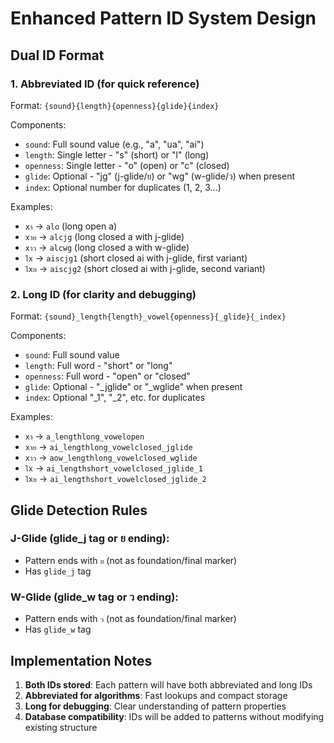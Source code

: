 # Enhanced Pattern ID System Design

## Dual ID Format

### 1. Abbreviated ID (for quick reference)
Format: `{sound}{length}{openness}{glide}{index}`

Components:
- `sound`: Full sound value (e.g., "a", "ua", "ai")
- `length`: Single letter - "s" (short) or "l" (long)
- `openness`: Single letter - "o" (open) or "c" (closed)
- `glide`: Optional - "jg" (j-glide/ย) or "wg" (w-glide/ว) when present
- `index`: Optional number for duplicates (1, 2, 3...)

Examples:
- `xา` → `alo` (long open a)
- `xาย` → `alcjg` (long closed a with j-glide)
- `xาว` → `alcwg` (long closed a with w-glide)
- `ใx` → `aiscjg1` (short closed ai with j-glide, first variant)
- `ไxย` → `aiscjg2` (short closed ai with j-glide, second variant)

### 2. Long ID (for clarity and debugging)
Format: `{sound}_length{length}_vowel{openness}{_glide}{_index}`

Components:
- `sound`: Full sound value
- `length`: Full word - "short" or "long"
- `openness`: Full word - "open" or "closed"
- `glide`: Optional - "_jglide" or "_wglide" when present
- `index`: Optional "_1", "_2", etc. for duplicates

Examples:
- `xา` → `a_lengthlong_vowelopen`
- `xาย` → `ai_lengthlong_vowelclosed_jglide`
- `xาว` → `aow_lengthlong_vowelclosed_wglide`
- `ใx` → `ai_lengthshort_vowelclosed_jglide_1`
- `ไxย` → `ai_lengthshort_vowelclosed_jglide_2`

## Glide Detection Rules

### J-Glide (glide_j tag or ย ending):
- Pattern ends with `ย` (not as foundation/final marker)
- Has `glide_j` tag

### W-Glide (glide_w tag or ว ending):
- Pattern ends with `ว` (not as foundation/final marker)
- Has `glide_w` tag

## Implementation Notes

1. **Both IDs stored**: Each pattern will have both abbreviated and long IDs
2. **Abbreviated for algorithms**: Fast lookups and compact storage
3. **Long for debugging**: Clear understanding of pattern properties
4. **Database compatibility**: IDs will be added to patterns without modifying existing structure
